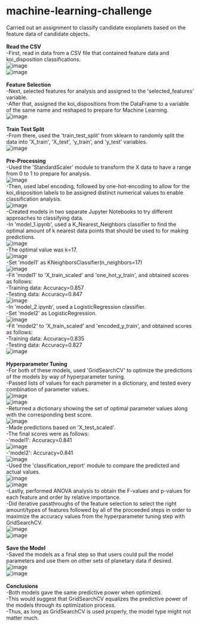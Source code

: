 # machine-learning-challenge

Carried out an assignment to classify candidate exoplanets based on the feature data of candidate objects.<br />
<br />
<b>Read the CSV</b><br />
-First, read in data from a CSV file that contained feature data and koi_disposition classifications.<br />
![image](https://github.com/KotR9001/machine-learning-challenge/assets/57807780/06784d14-0285-4362-8e27-877678370e2f)<br />
![image](https://github.com/KotR9001/machine-learning-challenge/assets/57807780/46ad1fba-57e0-4bb2-9b0f-89cd140036d1)<br />
<br />
<b>Feature Selection</b><br />
-Next, selected features for analysis and assigned to the 'selected_features' variable.<br />
-After that, assigned the koi_dispositions from the DataFrame to a variable of the same name and reshaped to prepare for Machine 
Learning.<br />
![image](https://github.com/KotR9001/machine-learning-challenge/assets/57807780/9b14300d-90a8-4fe8-b21e-7c5bf075e40f)<br />
<br />
<b>Train Test Split</b><br />
-From there, used the 'train_test_split' from sklearn to randomly split the data into 'X_train', 'X_test', 'y_train', and 'y_test'
variables.<br />
![image](https://github.com/KotR9001/machine-learning-challenge/assets/57807780/146a8070-8465-4970-b7a3-c2e66485ab19)<br />
<br />
<b>Pre-Processing</b><br />
-Used the 'StandardScaler' module to transform the X data to have a range from 0 to 1 to prepare for analysis.<br />
![image](https://github.com/KotR9001/machine-learning-challenge/assets/57807780/ade3c4a4-dbaa-4324-9d1e-71c3b64a92aa)<br />
-Then, used label encoding, followed by one-hot-encoding to allow for the koi_disposition labels to be assigned distinct numerical
values to enable classification analysis.<br />
![image](https://github.com/KotR9001/machine-learning-challenge/assets/57807780/75f519fd-3146-4ede-b621-cdda0a4cacd6)<br />
-Created models in two separate Jupyter Notebooks to try different approaches to classifying data.<br />
	-In 'model_1.ipynb', used a K_Nearest_Neighbors classifier to find the optimal amount of k nearest data 
	points that should be used to for making predictions.<br />
![image](https://github.com/KotR9001/machine-learning-challenge/assets/57807780/d5268523-3b4a-4cc3-a63c-0fc88a58196f)<br />
		-The optimal value was k=17.<br />
![image](https://github.com/KotR9001/machine-learning-challenge/assets/57807780/674e31f2-58fc-4e50-b770-34cbf86739c3)<br />
		-Set 'model1' as KNeighborsClassifier(n_neighbors=17)<br />
![image](https://github.com/KotR9001/machine-learning-challenge/assets/57807780/debc7c9b-5e4e-4fc8-af47-064d1a97c7fd)<br />
		-Fit 'model1' to 'X_train_scaled' and 'one_hot_y_train', and obtained scores as follows:<br />
			-Training data: Accuracy=0.857<br />
			-Testing data: Accuracy=0.847<br />
![image](https://github.com/KotR9001/machine-learning-challenge/assets/57807780/27a8de71-8caa-4ec8-a686-e3c63d6b7a34)<br />
	-In 'model_2.ipynb', used a LogisticRegression classifier.<br />
		-Set 'model2' as LogisticRegression.<br />
![image](https://github.com/KotR9001/machine-learning-challenge/assets/57807780/2215db8f-665c-4aeb-9763-2dd1dd9f7d5f)<br />
		-Fit 'model2' to 'X_train_scaled' and 'encoded_y_train', and obtained scores as follows:<br />
			-Training data: Accuracy=0.835<br />
			-Testing data: Accuracy=0.827<br />
![image](https://github.com/KotR9001/machine-learning-challenge/assets/57807780/57776e2e-e4e6-45cf-b156-b5809d4705a5)<br />
<br />
<b>Hyperparameter Tuning</b><br />
-For both of these models, used 'GridSearchCV' to optimize the predictions of the models by way of hyperparameter tuning.<br />
-Passed lists of values for each parameter in a dictionary, and tested every combination of parameter values.<br />
![image](https://github.com/KotR9001/machine-learning-challenge/assets/57807780/b8032719-4e88-4445-8581-f7e91e0794fe)<br />
![image](https://github.com/KotR9001/machine-learning-challenge/assets/57807780/fcc9608b-466d-430f-b1a7-0efeafafdb5e)<br />
-Returned a dictionary showing the set of optimal parameter values along with the corresponding best score.<br />
![image](https://github.com/KotR9001/machine-learning-challenge/assets/57807780/4e8b8614-c709-499a-924a-7f610180c50b)<br />
-Made predictions based on 'X_test_scaled'.<br />
	-The final scores were as follows:<br />
		-'model1': Accuracy=0.841<br />
![image](https://github.com/KotR9001/machine-learning-challenge/assets/57807780/d19871cd-f0b9-40d1-acc7-0708b10de041)<br />
		-'model2': Accuracy=0.841<br />
![image](https://github.com/KotR9001/machine-learning-challenge/assets/57807780/0fdc3f0d-f887-4e88-a154-3540ec97a702)<br />
-Used the 'classification_report' module to compare the predicted and actual values.<br />
![image](https://github.com/KotR9001/machine-learning-challenge/assets/57807780/7aff46f6-91dc-420c-b3a1-6cda3543dac4)<br />
![image](https://github.com/KotR9001/machine-learning-challenge/assets/57807780/f171473b-202c-4f1d-a006-adc348cd04e2)<br />
-Lastly, performed ANOVA analysis to obtain the F-values and p-values for each feature and order by relative importance.<br />
	-Did iterative passthroughs of the feature selection to select the right amount/types of features 
	followed by all of the proceeded steps in order to maximize the accuracy values from the hyperparameter tuning 
	step with GridSearchCV.<br />
![image](https://github.com/KotR9001/machine-learning-challenge/assets/57807780/1259548f-ca26-4e67-9a1a-5970f51f9f99)<br />
![image](https://github.com/KotR9001/machine-learning-challenge/assets/57807780/2d475d47-1616-488c-b03d-eb890d8ef99c)<br />
<br />
<b>Save the Model</b><br />
-Saved the models as a final step so that users could pull the model parameters and use them on other sets of planetary data if
desired.<br />
![image](https://github.com/KotR9001/machine-learning-challenge/assets/57807780/2f135d13-d1c6-4c0f-b4aa-7d35de7fea7e)<br />
![image](https://github.com/KotR9001/machine-learning-challenge/assets/57807780/f82e5c1d-d737-42dd-be62-c2c132a86e09)<br />
<br />
<b>Conclusions</b><br />
-Both models gave the same predictive power when optimized.<br />
-This would suggest that GridSearchCV equalizes the predictive power of the models through its optimization process.<br />
-Thus, as long as GridSearchCV is used properly, the model type might not matter much.<br />
